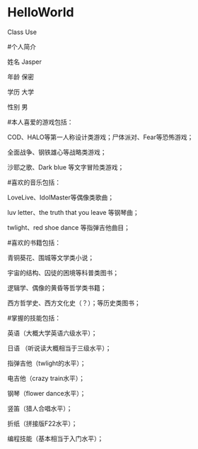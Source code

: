# HelloWorld
Class Use

#个人简介

姓名 Jasper

年龄 保密

学历 大学

性别 男

#本人喜爱的游戏包括：

COD、HALO等第一人称设计类游戏；尸体派对、Fear等恐怖游戏；

全面战争、钢铁雄心等战略类游戏；

沙耶之歌、Dark blue 等文字冒险类游戏；

#喜欢的音乐包括：

LoveLive、IdolMaster等偶像类歌曲；

luv letter、the truth that you leave 等钢琴曲；

twlight、red shoe dance 等指弹吉他曲目；

#喜欢的书籍包括：

青铜葵花、围城等文学类小说；

宇宙的结构、囚徒的困境等科普类图书；

逻辑学、偶像的黄昏等哲学类书籍；

西方哲学史、西方文化史（？）；等历史类图书；

#掌握的技能包括：

英语（大概大学英语六级水平）；

日语 （听说读大概相当于三级水平）；

指弹吉他（twlight的水平）；

电吉他（crazy train水平）；

钢琴（flower dance水平）；

竖笛（猎人合唱水平）；

折纸（拼接版F22水平）；

编程技能（基本相当于入门水平）；








   

